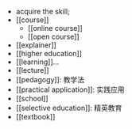 - acquire the skill;
- [[course]]
    - [[online course]]
    - [[open course]]
- [[explainer]]
- [[higher education]]
- [[learning]]...
- [[lecture]]
- [[pedagogy]]: 教学法
- [[practical application]]: 实践应用 
- [[school]]
- [[selective education]]: 精英教育 
- [[textbook]]
